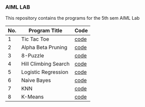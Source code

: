 ### AIML LAB

This repository contains the programs for the 5th sem AIML Lab

| No. | Program Title | Code |
|---| ----- | -------- |
|1|Tic Tac Toe|[code](./TicTacToe.py)|
|2|Alpha Beta Pruning|[code](./alphaBetaPruning.py)|
|3|8-Puzzle|[code](./8puzzle.py)|
|4|Hill Climbing Search|[code](./HillClimbingSearch.py)|
|5|Logistic Regression|[code](./logisticregression.py)|
|6|Naive Bayes|[code](./naiveBayes.py)|
|7|KNN|[code](./knn.py)|
|8|K-Means|[code](./kmeans.py)|
